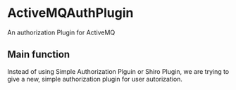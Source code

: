 # ActiveMQAuthPlugin
An authorization Plugin for ActiveMQ
## Main function
Instead of using Simple Authorization Plguin or Shiro Plugin, we are trying to give a new, simple authorization plugin for user autorization.

